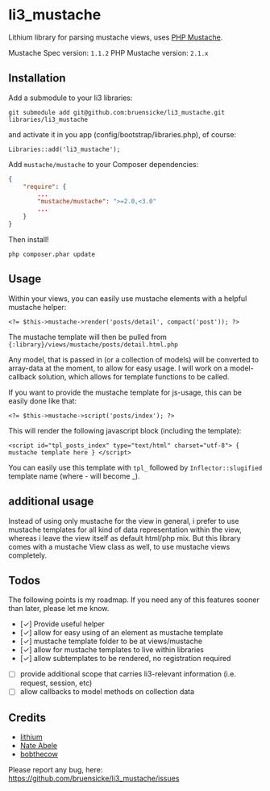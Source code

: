 # li3_mustache

Lithium library for parsing mustache views, uses [PHP Mustache](https://github.com/bobthecow/mustache.php).

Mustache Spec version: `1.1.2`
PHP Mustache version: `2.1.x`

## Installation

Add a submodule to your li3 libraries:

	git submodule add git@github.com:bruensicke/li3_mustache.git libraries/li3_mustache

and activate it in you app (config/bootstrap/libraries.php), of course:

	Libraries::add('li3_mustache');

Add `mustache/mustache` to your Composer dependencies:

```json
{
    "require": {
        ...
        "mustache/mustache": ">=2.0,<3.0"
        ...
    }
}
```

Then install!

    php composer.phar update

## Usage

Within your views, you can easily use mustache elements with a helpful mustache helper:

	<?= $this->mustache->render('posts/detail', compact('post')); ?>

The mustache template will then be pulled from `{:library}/views/mustache/posts/detail.html.php`

Any model, that is passed in (or a collection of models) will be converted to array-data at the moment, to allow for easy usage.
I will work on a model-callback solution, which allows for template functions to be called.

If you want to provide the mustache template for js-usage, this can be easily done like that:

	<?= $this->mustache->script('posts/index'); ?>

This will render the following javascript block (including the template):

	<script id="tpl_posts_index" type="text/html" charset="utf-8"> { mustache template here } </script>

You can easily use this template with `tpl_` followed by `Inflector::slugified` template name (where - will become _).

## additional usage

Instead of using only mustache for the view in general, i prefer to use mustache templates for all kind of data representation within the view, whereas i leave the view itself as default html/php mix. But this library comes with a mustache View class as well, to use mustache views completely.

## Todos

The following points is my roadmap. If you need any of this features sooner than later, please let me know.

  - [✓] Provide useful helper
  - [✓] allow for easy using of an element as mustache template
  - [✓] mustache template folder to be at views/mustache
  - [✓] allow for mustache templates to live within libraries
  - [✓] allow subtemplates to be rendered, no registration required
  - [ ] provide additional scope that carries li3-relevant information (i.e. request, session, etc)
  - [ ] allow callbacks to model methods on collection data

## Credits

* [lithium](http://www.lithify.me)
* [Nate Abele](https://github.com/nateabele/li3_mustache)
* [bobthecow](https://github.com/bobthecow/mustache.php)

Please report any bug, here: https://github.com/bruensicke/li3_mustache/issues

